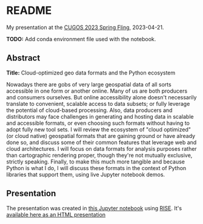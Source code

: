 # README

My presentation at the [CUGOS 2023 Spring Fling](https://cugos.org/2023-spring-fling/), 2023-04-21.

**TODO:** Add conda environment file used with the notebook.

## Abstract

**Title:** Cloud-optimized geo data formats and the Python ecosystem

Nowadays there are gobs of very large geospatial data of all sorts accessible in one form or another online. Many of us are both producers and consumers ourselves. But online accessibility alone doesn't necessarily translate to convenient, scalable access to data subsets; or fully leverage the potential of cloud-based processing. Also, data producers and distributors may face challenges in generating and hosting data in scalable and accessible formats, or even choosing such formats without having to adopt fully new tool sets. I will review the ecosystem of "cloud optimized" (or cloud native) geospatial formats that are gaining ground or have already done so, and discuss some of their common features that leverage web and cloud architectures. I will focus on data formats for analysis purposes rather than cartographic rendering proper, though  they're not mutually exclusive, strictly speaking. Finally, to make this much more tangible and because Python is what I do, I will discuss these formats in the context of Python libraries that support them, using live Jupyter notebook demos.

## Presentation

The presentation was created in [this Jupyter notebook](cugos-presentation.ipynb) using [RISE](https://github.com/damianavila/RISE). It's [available here as an HTML presentation](https://emiliom.github.io/CUGOS2023-CloudGeodataPython/cugos-presentation.slides.html)
